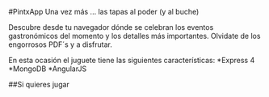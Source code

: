 #PintxApp
Una vez más ... las tapas al poder (y al buche)

Descubre desde tu navegador dónde se celebran los eventos gastronómicos del momento y los detalles más importantes. Olvidate de los engorrosos PDF´s y a disfrutar.

En esta ocasión el juguete tiene las siguientes características:
*Express 4
*MongoDB
*AngularJS

##Si quieres jugar
